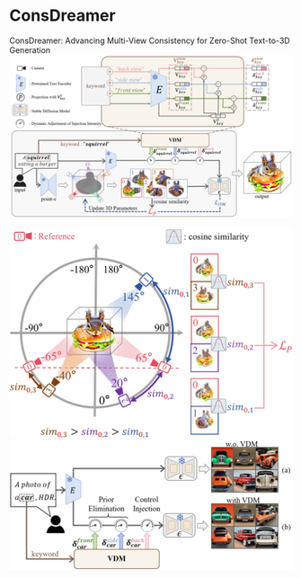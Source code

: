 # ConsDreamer
ConsDreamer: Advancing Multi-View Consistency for Zero-Shot Text-to-3D Generation
![](resources/total_pipeline.png)  
![](resources/L_P.png) ![](resources/VDM_2D.png)
